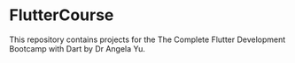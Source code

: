 # FlutterCourse
This repository contains projects for the The Complete Flutter Development Bootcamp with Dart by Dr Angela Yu.
